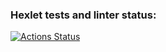 ### Hexlet tests and linter status:
[![Actions Status](https://github.com/GurVit/frontend-project-44/workflows/hexlet-check/badge.svg)](https://github.com/GurVit/frontend-project-44/actions)